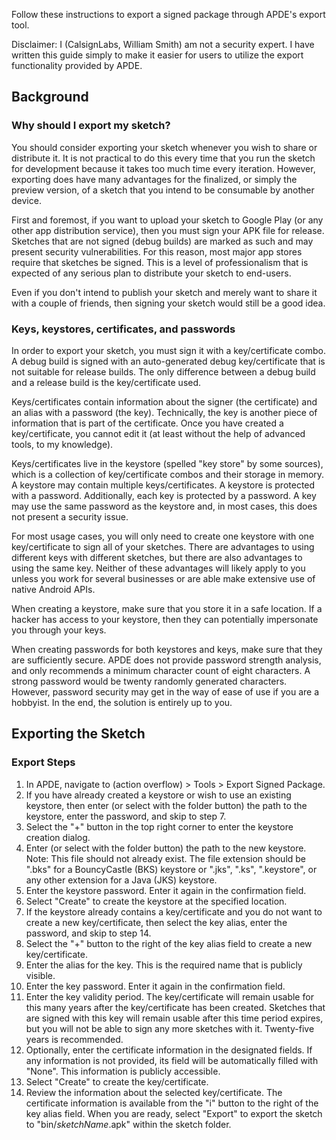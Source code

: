 Follow these instructions to export a signed package through APDE's export tool.

Disclaimer: I (CalsignLabs, William Smith) am not a security expert. I have written this guide simply to make it easier for users to utilize the export functionality provided by APDE.

## Background

### Why should I export my sketch?

You should consider exporting your sketch whenever you wish to share or distribute it. It is not practical to do this every time that you run the sketch for development because it takes too much time every iteration. However, exporting does have many advantages for the finalized, or simply the preview version, of a sketch that you intend to be consumable by another device.

First and foremost, if you want to upload your sketch to Google Play (or any other app distribution service), then you must sign your APK file for release. Sketches that are not signed (debug builds) are marked as such and may present security vulnerabilities. For this reason, most major app stores require that sketches be signed. This is a level of professionalism that is expected of any serious plan to distribute your sketch to end-users.

Even if you don't intend to publish your sketch and merely want to share it with a couple of friends, then signing your sketch would still be a good idea.

### Keys, keystores, certificates, and passwords

In order to export your sketch, you must sign it with a key/certificate combo. A debug build is signed with an auto-generated debug key/certificate that is not suitable for release builds. The only difference between a debug build and a release build is the key/certificate used.

Keys/certificates contain information about the signer (the certificate) and an alias with a password (the key). Technically, the key is another piece of information that is part of the certificate. Once you have created a key/certificate, you cannot edit it (at least without the help of advanced tools, to my knowledge).

Keys/certificates live in the keystore (spelled "key store" by some sources), which is a collection of key/certificate combos and their storage in memory. A keystore may contain multiple keys/certificates. A keystore is protected with a password. Additionally, each key is protected by a password. A key may use the same password as the keystore and, in most cases, this does not present a security issue.

For most usage cases, you will only need to create one keystore with one key/certificate to sign all of your sketches. There are advantages to using different keys with different sketches, but there are also advantages to using the same key. Neither of these advantages will likely apply to you unless you work for several businesses or are able make extensive use of native Android APIs.

When creating a keystore, make sure that you store it in a safe location. If a hacker has access to your keystore, then they can potentially impersonate you through your keys.

When creating passwords for both keystores and keys, make sure that they are sufficiently secure. APDE does not provide password strength analysis, and only recommends a minimum character count of eight characters. A strong password would be twenty randomly generated characters. However, password security may get in the way of ease of use if you are a hobbyist. In the end, the solution is entirely up to you.

## Exporting the Sketch

### Export Steps

1. In APDE, navigate to (action overflow) > Tools > Export Signed Package.
2. If you have already created a keystore or wish to use an existing keystore, then enter (or select with the folder button) the path to the keystore, enter the password, and skip to step 7.
3. Select the "+" button in the top right corner to enter the keystore creation dialog.
4. Enter (or select with the folder button) the path to the new keystore. Note: This file should not already exist. The file extension should be ".bks" for a BouncyCastle (BKS) keystore or ".jks", ".ks", ".keystore", or any other extension for a Java (JKS) keystore.
5. Enter the keystore password. Enter it again in the confirmation field.
6. Select "Create" to create the keystore at the specified location.
7. If the keystore already contains a key/certificate and you do not want to create a new key/certificate, then select the key alias, enter the password, and skip to step 14.
8. Select the "+" button to the right of the key alias field to create a new key/certificate.
9. Enter the alias for the key. This is the required name that is publicly visible.
10. Enter the key password. Enter it again in the confirmation field.
11. Enter the key validity period. The key/certificate will remain usable for this many years after the key/certificate has been created. Sketches that are signed with this key will remain usable after this time period expires, but you will not be able to sign any more sketches with it. Twenty-five years is recommended.
12. Optionally, enter the certificate information in the designated fields. If any information is not provided, its field will be automatically filled with "None". This information is publicly accessible.
13. Select "Create" to create the key/certificate.
14. Review the information about the selected key/certificate. The certificate information is available from the "i" button to the right of the key alias field. When you are ready, select "Export" to export the sketch to "bin/_sketchName_.apk" within the sketch folder.